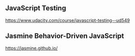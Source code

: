 ## JavaScript Testing
https://www.udacity.com/course/javascript-testing--ud549

## Jasmine Behavior-Driven JavaScript
https://jasmine.github.io/